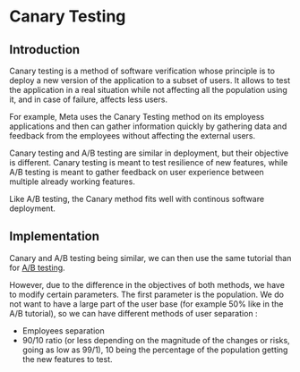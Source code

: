 # Canary Testing

## Introduction

Canary testing is a method of software verification whose principle is to deploy a new version of the application to a subset of users. It allows to test the application in a real situation while not affecting all the population using it, and in case of failure, affects less users.

For example, Meta uses the Canary Testing method on its employess applications and then can gather information quickly by gathering data and feedback from the employees without affecting the external users.

Canary testing and A/B testing are similar in deployment, but their objective is different. Canary testing is meant to test resilience of new features, while A/B testing is meant to gather feedback on user experience between multiple already working features.

Like A/B testing, the Canary method fits well with continous software deployment.

## Implementation

Canary and A/B testing being similar, we can then use the same tutorial than for [A/B testing](./ABTesting.md).

However, due to the difference in the objectives of both methods, we have to modify certain parameters. The first parameter is the population. We do not want to have a large part of the user base (for example 50% like in the A/B tutorial), so we can have different methods of user separation : 
  - Employees separation
  - 90/10 ratio (or less depending on the magnitude of the changes or risks, going as low as 99/1), 10 being the percentage of the population getting the new features to test.

